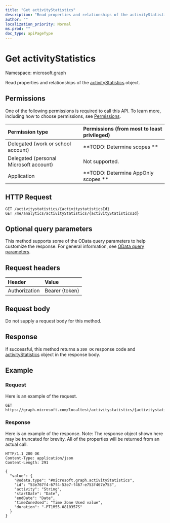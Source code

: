 ```yaml
---
title: "Get activityStatistics"
description: "Read properties and relationships of the activityStatistics object."
author: ""
localization_priority: Normal
ms.prod: ""
doc_type: apiPageType
---
```


# Get activityStatistics

Namespace: microsoft.graph

Read properties and relationships of the [activityStatistics](../resources/activitystatistics.md) object.

## Permissions
One of the following permissions is required to call this API. To learn more, including how to choose permissions, see [Permissions](/concepts/permissions-reference.md).

|Permission type|Permissions (from most to least privileged)|
|:---|:---|
|Delegated (work or school account)|**TODO: Determine scopes **|
|Delegated (personal Microsoft account)|Not supported.|
|Application|**TODO: Determine AppOnly scopes **|

## HTTP Request
<!-- {
  "blockType": "ignored"
}
-->
``` http
GET /activitystatistics/{activitystatisticsId}
GET /me/analytics/activityStatistics/{activityStatisticsId}
```

## Optional query parameters
This method supports some of the OData query parameters to help customize the response. For general information, see [OData query parameters](/graph/query-parameters).

## Request headers
|Header|Value|
|:---|:---|
|Authorization|Bearer {token}|

## Request body
Do not supply a request body for this method.

## Response
If successful, this method returns a `200 OK` response code and [activityStatistics](../resources/activitystatistics.md) object in the response body.

## Example

### Request
Here is an example of the request.
<!-- {
  "blockType": "request",
  "name": "get_activitystatistics"
}
-->
``` http
GET https://graph.microsoft.com/localtest/activitystatistics/{activitystatisticsId}
```

### Response
Here is an example of the response. Note: The response object shown here may be truncated for brevity. All of the properties will be returned from an actual call.
<!-- {
  "blockType": "response",
  "truncated": true,
  "@odata.type": "microsoft.graph.activityStatistics"
}
-->
``` http
HTTP/1.1 200 OK
Content-Type: application/json
Content-Length: 291

{
  "value": {
    "@odata.type": "#microsoft.graph.activityStatistics",
    "id": "53e767f4-67f4-53e7-f467-e753f467e753",
    "activity": "String",
    "startDate": "Date",
    "endDate": "Date",
    "timeZoneUsed": "Time Zone Used value",
    "duration": "-PT1M55.0810357S"
  }
}
```

